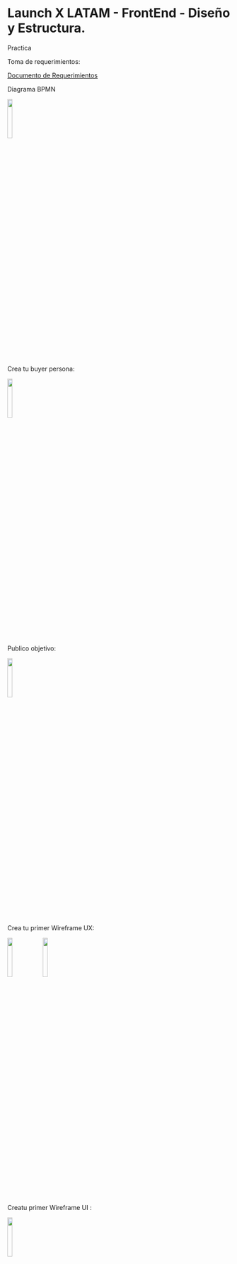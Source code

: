 # Launch X LATAM - FrontEnd - Diseño y Estructura.

Practica

Toma de requerimientos:

[Documento de Requerimientos](https://github.com/Breakingsoft/LaunchXFrontEndDisenoyEstructura/blob/main/Requerimientos%20Teleplus%20Digital.doc)

Diagrama BPMN

<img src="https://user-images.githubusercontent.com/2941966/197317624-72a94414-d7c4-4e7c-b12c-8a138941511f.png" width="15%"></img> 

Crea tu buyer persona:

<img src="https://user-images.githubusercontent.com/2941966/197317625-05c71a11-49ba-4f5d-a596-ac5108af12b5.jpg" width="15%"></img> 

Publico objetivo:

<img src="https://user-images.githubusercontent.com/2941966/197317626-38ff3afe-6b74-470a-ae5c-830fb801fe45.jpg" width="15%"></img>

Crea tu primer Wireframe UX:

<img src="https://user-images.githubusercontent.com/2941966/197317628-6b359987-47e7-434e-8822-9c7487d9feb2.png" width="15%"></img> 
<img src="https://user-images.githubusercontent.com/2941966/197317630-162764c9-0bef-43d6-b533-4c995bad0378.png" width="15%"></img>

Creatu primer Wireframe UI :
 
<img src="https://user-images.githubusercontent.com/2941966/197317627-79e5b631-a23a-4237-9d17-798b6c9f4be8.png" width="15%"></img> 
